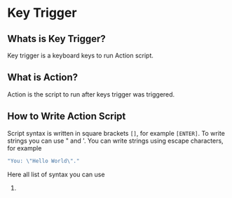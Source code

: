 # Key Trigger

## Whats is Key Trigger?

Key trigger is a keyboard keys to run Action script.

## What is Action?

Action is the script to run after keys trigger was triggered.

## How to Write Action Script

Script syntax is written in square brackets `[]`, for example `[ENTER]`.
To write strings you can use " and '. You can write strings using escape characters, for example 
```js
"You: \"Hello World\"."
```


Here all list of syntax you can use

1. 
